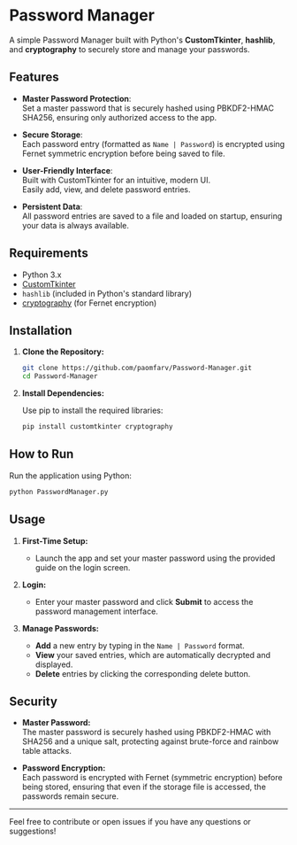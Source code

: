 # Password Manager

A simple Password Manager built with Python's **CustomTkinter**, **hashlib**, and **cryptography** to securely store and manage your passwords.

## Features

- **Master Password Protection**:  
  Set a master password that is securely hashed using PBKDF2-HMAC SHA256, ensuring only authorized access to the app.

- **Secure Storage**:  
  Each password entry (formatted as `Name | Password`) is encrypted using Fernet symmetric encryption before being saved to file.

- **User-Friendly Interface**:  
  Built with CustomTkinter for an intuitive, modern UI.  
  Easily add, view, and delete password entries.

- **Persistent Data**:  
  All password entries are saved to a file and loaded on startup, ensuring your data is always available.

## Requirements

- Python 3.x
- [CustomTkinter](https://github.com/TomSchimansky/CustomTkinter)
- `hashlib` (included in Python's standard library)
- [cryptography](https://cryptography.io/en/latest/) (for Fernet encryption)

## Installation

1. **Clone the Repository:**

   ```bash
   git clone https://github.com/paomfarv/Password-Manager.git
   cd Password-Manager
   ```

2. **Install Dependencies:**

   Use pip to install the required libraries:

   ```bash
   pip install customtkinter cryptography
   ```

## How to Run

Run the application using Python:

```bash
python PasswordManager.py
```

## Usage

1. **First-Time Setup:**
   - Launch the app and set your master password using the provided guide on the login screen.
  
2. **Login:**
   - Enter your master password and click **Submit** to access the password management interface.

3. **Manage Passwords:**
   - **Add** a new entry by typing in the `Name | Password` format.  
   - **View** your saved entries, which are automatically decrypted and displayed.  
   - **Delete** entries by clicking the corresponding delete button.

## Security

- **Master Password:**  
  The master password is securely hashed using PBKDF2-HMAC with SHA256 and a unique salt, protecting against brute-force and rainbow table attacks.

- **Password Encryption:**  
  Each password is encrypted with Fernet (symmetric encryption) before being stored, ensuring that even if the storage file is accessed, the passwords remain secure.

---

Feel free to contribute or open issues if you have any questions or suggestions!
